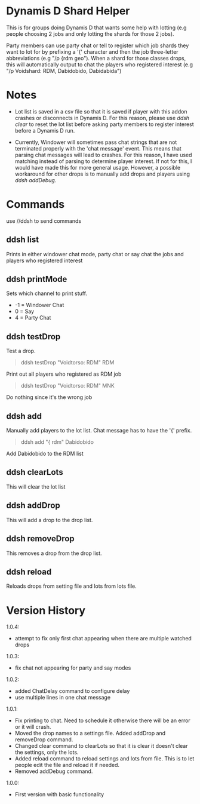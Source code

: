# Dynamis D Shard Helper

This is for groups doing Dynamis D that wants some help with lotting (e.g people choosing 2 jobs and only lotting the shards for those 2 jobs).

Party members can use party chat or tell to register which job shards they want to lot for by prefixing a '{' character and then the job three-letter abbreviations (e.g "/p {rdm geo"). When a shard for those classes drops, this will automatically output to chat the players who registered interest (e.g "/p Voidshard: RDM, Dabidobido, Dabidabida")

# Notes

- Lot list is saved in a csv file so that it is saved if player with this addon crashes or disconnects in Dynamis D. For this reason, please use *ddsh clear* to reset the lot list before asking party members to register interest before a Dynamis D run.

- Currently, Windower will sometimes pass chat strings that are not terminated properly with the 'chat message' event. This means that parsing chat messages will lead to crashes. For this reason, I have used matching instead of parsing to determine player interest. If not for this, I would have made this for more general usage. However, a possible workaround for other drops is to manually add drops and players using *ddsh addDebug*.

# Commands

use //ddsh to send commands

## ddsh list 

Prints in either windower chat mode, party chat or say chat the jobs and players who registered interest

## ddsh printMode <number>

Sets which channel to print stuff.
 
- -1 = Windower Chat
- 0 = Say
- 4 = Party Chat
	
## ddsh testDrop <itemName> <jobName>

Test a drop.

>ddsh testDrop "Voidtorso: RDM" RDM

Print out all players who registered as RDM job

> ddsh testDrop "Voidtorso: RDM" MNK

Do nothing since it's the wrong job

## ddsh add <chatMessage> <senderName>

Manually add players to the lot list. Chat message has to have the '{' prefix.

> ddsh add "{ rdm" Dabidobido

Add Dabidobido to the RDM list

## ddsh clearLots

This will clear the lot list

## ddsh addDrop <itemName>

This will add a drop to the drop list.

## ddsh removeDrop <itemName>

This removes a drop from the drop list.

## ddsh reload

Reloads drops from setting file and lots from lots file.

# Version History
1.0.4:
- attempt to fix only first chat appearing when there are multiple watched drops

1.0.3:
- fix chat not appearing for party and say modes

1.0.2:
- added ChatDelay command to configure delay
- use multiple lines in one chat message

1.0.1:
- Fix printing to chat. Need to schedule it otherwise there will be an error or it will crash.
- Moved the drop names to a settings file. Added addDrop and removeDrop command.
- Changed clear command to clearLots so that it is clear it doesn't clear the settings, only the lots.
- Added reload command to reload settings and lots from file. This is to let people edit the file and reload it if needed.
- Removed addDebug command.

1.0.0: 
- First version with basic functionality
